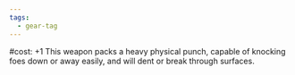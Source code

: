 ```yaml
---
tags:
  - gear-tag
---
```

#cost: +1
This weapon packs a heavy physical punch, capable of knocking foes down or away easily, and will dent or break through surfaces.